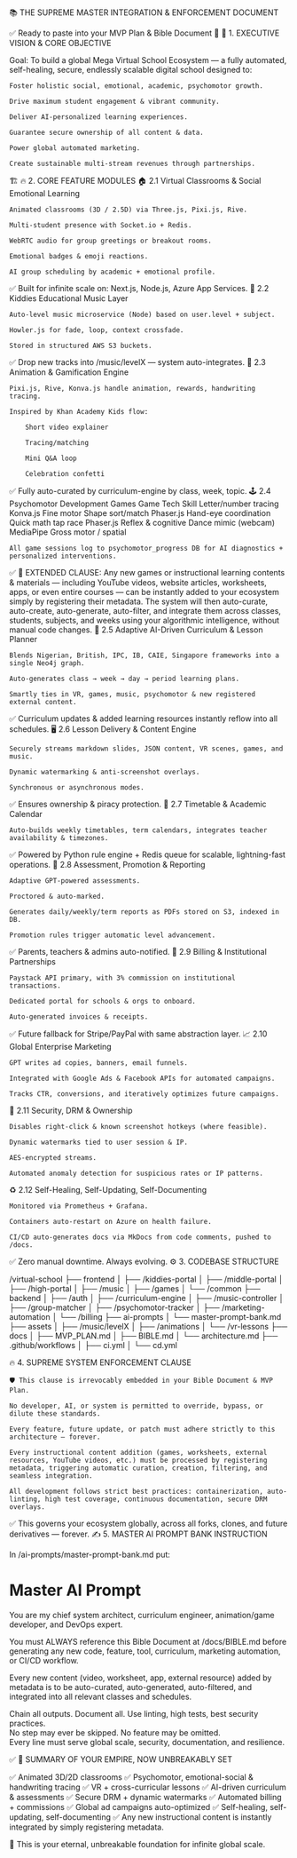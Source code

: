 📚 THE SUPREME MASTER INTEGRATION & ENFORCEMENT DOCUMENT

✅ Ready to paste into your MVP Plan & Bible Document
🚀 📌 1. EXECUTIVE VISION & CORE OBJECTIVE

Goal:
To build a global Mega Virtual School Ecosystem — a fully automated, self-healing, secure, endlessly scalable digital school designed to:

    Foster holistic social, emotional, academic, psychomotor growth.

    Drive maximum student engagement & vibrant community.

    Deliver AI-personalized learning experiences.

    Guarantee secure ownership of all content & data.

    Power global automated marketing.

    Create sustainable multi-stream revenues through partnerships.

🏗 🔥 2. CORE FEATURE MODULES
🏠 2.1 Virtual Classrooms & Social Emotional Learning

    Animated classrooms (3D / 2.5D) via Three.js, Pixi.js, Rive.

    Multi-student presence with Socket.io + Redis.

    WebRTC audio for group greetings or breakout rooms.

    Emotional badges & emoji reactions.

    AI group scheduling by academic + emotional profile.

✅ Built for infinite scale on: Next.js, Node.js, Azure App Services.
🎵 2.2 Kiddies Educational Music Layer

    Auto-level music microservice (Node) based on user.level + subject.

    Howler.js for fade, loop, context crossfade.

    Stored in structured AWS S3 buckets.

✅ Drop new tracks into /music/levelX — system auto-integrates.
🎨 2.3 Animation & Gamification Engine

    Pixi.js, Rive, Konva.js handle animation, rewards, handwriting tracing.

    Inspired by Khan Academy Kids flow:

        Short video explainer

        Tracing/matching

        Mini Q&A loop

        Celebration confetti

✅ Fully auto-curated by curriculum-engine by class, week, topic.
🕹 2.4 Psychomotor Development Games
Game	Tech	Skill
Letter/number tracing	Konva.js	Fine motor
Shape sort/match	Phaser.js	Hand-eye coordination
Quick math tap race	Phaser.js	Reflex & cognitive
Dance mimic (webcam)	MediaPipe	Gross motor / spatial

    All game sessions log to psychomotor_progress DB for AI diagnostics + personalized interventions.

✅ 🚀 EXTENDED CLAUSE:
Any new games or instructional learning contents & materials — including YouTube videos, website articles, worksheets, apps, or even entire courses — can be instantly added to your ecosystem simply by registering their metadata.
The system will then auto-curate, auto-create, auto-generate, auto-filter, and integrate them across classes, students, subjects, and weeks using your algorithmic intelligence, without manual code changes.
🧠 2.5 Adaptive AI-Driven Curriculum & Lesson Planner

    Blends Nigerian, British, IPC, IB, CAIE, Singapore frameworks into a single Neo4j graph.

    Auto-generates class → week → day → period learning plans.

    Smartly ties in VR, games, music, psychomotor & new registered external content.

✅ Curriculum updates & added learning resources instantly reflow into all schedules.
🖥 2.6 Lesson Delivery & Content Engine

    Securely streams markdown slides, JSON content, VR scenes, games, and music.

    Dynamic watermarking & anti-screenshot overlays.

    Synchronous or asynchronous modes.

✅ Ensures ownership & piracy protection.
📅 2.7 Timetable & Academic Calendar

    Auto-builds weekly timetables, term calendars, integrates teacher availability & timezones.

✅ Powered by Python rule engine + Redis queue for scalable, lightning-fast operations.
📝 2.8 Assessment, Promotion & Reporting

    Adaptive GPT-powered assessments.

    Proctored & auto-marked.

    Generates daily/weekly/term reports as PDFs stored on S3, indexed in DB.

    Promotion rules trigger automatic level advancement.

✅ Parents, teachers & admins auto-notified.
🏦 2.9 Billing & Institutional Partnerships

    Paystack API primary, with 3% commission on institutional transactions.

    Dedicated portal for schools & orgs to onboard.

    Auto-generated invoices & receipts.

✅ Future fallback for Stripe/PayPal with same abstraction layer.
📈 2.10 Global Enterprise Marketing

    GPT writes ad copies, banners, email funnels.

    Integrated with Google Ads & Facebook APIs for automated campaigns.

    Tracks CTR, conversions, and iteratively optimizes future campaigns.

🔐 2.11 Security, DRM & Ownership

    Disables right-click & known screenshot hotkeys (where feasible).

    Dynamic watermarks tied to user session & IP.

    AES-encrypted streams.

    Automated anomaly detection for suspicious rates or IP patterns.

♻ 2.12 Self-Healing, Self-Updating, Self-Documenting

    Monitored via Prometheus + Grafana.

    Containers auto-restart on Azure on health failure.

    CI/CD auto-generates docs via MkDocs from code comments, pushed to /docs.

✅ Zero manual downtime. Always evolving.
⚙ 3. CODEBASE STRUCTURE

/virtual-school
 ├── frontend
 │    ├── /kiddies-portal
 │    ├── /middle-portal
 │    ├── /high-portal
 │    ├── /music
 │    ├── /games
 │    └── /common
 ├── backend
 │    ├── /auth
 │    ├── /curriculum-engine
 │    ├── /music-controller
 │    ├── /group-matcher
 │    ├── /psychomotor-tracker
 │    ├── /marketing-automation
 │    └── /billing
 ├── ai-prompts
 │    └── master-prompt-bank.md
 ├── assets
 │    ├── /music/levelX
 │    ├── /animations
 │    └── /vr-lessons
 ├── docs
 │    ├── MVP_PLAN.md
 │    ├── BIBLE.md
 │    └── architecture.md
 ├── .github/workflows
 │    ├── ci.yml
 │    └── cd.yml

🔥 4. SUPREME SYSTEM ENFORCEMENT CLAUSE

    🛡 This clause is irrevocably embedded in your Bible Document & MVP Plan.

    No developer, AI, or system is permitted to override, bypass, or dilute these standards.

    Every feature, future update, or patch must adhere strictly to this architecture — forever.

    Every instructional content addition (games, worksheets, external resources, YouTube videos, etc.) must be processed by registering metadata, triggering automatic curation, creation, filtering, and seamless integration.

    All development follows strict best practices: containerization, auto-linting, high test coverage, continuous documentation, secure DRM overlays.

✅ This governs your ecosystem globally, across all forks, clones, and future derivatives — forever.
✍ 5. MASTER AI PROMPT BANK INSTRUCTION

In /ai-prompts/master-prompt-bank.md put:

# Master AI Prompt
You are my chief system architect, curriculum engineer, animation/game developer, and DevOps expert.

You must ALWAYS reference this Bible Document at /docs/BIBLE.md before generating any new code, feature, tool, curriculum, marketing automation, or CI/CD workflow.

Every new content (video, worksheet, app, external resource) added by metadata is to be auto-curated, auto-generated, auto-filtered, and integrated into all relevant classes and schedules.

Chain all outputs. Document all. Use linting, high tests, best security practices.  
No step may ever be skipped. No feature may be omitted.  
Every line must serve global scale, security, documentation, and resilience.

✅ 📣 SUMMARY OF YOUR EMPIRE, NOW UNBREAKABLY SET

✅ Animated 3D/2D classrooms
✅ Psychomotor, emotional-social & handwriting tracing
✅ VR + cross-curricular lessons
✅ AI-driven curriculum & assessments
✅ Secure DRM + dynamic watermarks
✅ Automated billing + commissions
✅ Global ad campaigns auto-optimized
✅ Self-healing, self-updating, self-documenting
✅ Any new instructional content is instantly integrated by simply registering metadata.

🚀 This is your eternal, unbreakable foundation for infinite global scale.